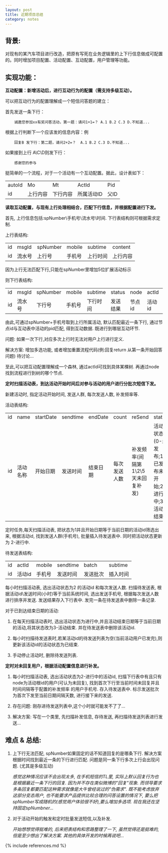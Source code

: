 ```yaml
---
layout: post
title: 近期项目总结
category: notes
---
```


背景:
-------

对现有的某汽车项目进行改造，把原有写死在业务逻辑里的上下行信息做成可配置的。同时增加项目配置、活动配置、互动配置，用户管理等功能。

实现功能：
--------

**互动配置：新增活动后，进行互动行为的配置（需支持多级互动）。**

可以把互动行为的配置理解成一个短信问答题的建立：
首先发送一条下行：

		诚邀您参加xx有奖问答活动，第一题：请问1+1=？ A.1 B.2 C.3 D.不知道...
	
根据上行判断下一个应该发的信息内容：例

		回复B 发下行：第二题，请问2+2=？  A.1 B.2 C.3 D.不知道... 
	
如果接到上行 A\C\D则发下行：

		感谢您的参与

挺简单的一个流程，对于一个活动有一个互动配置。据此，设计表如下：

<table class="table table-bordered table-striped table-condensed">
	<tr>
		<td>autoId</td>
		<td>Mo</td>
		<td>Mt</td>
		<td>ActId</td>
		<td>Pid </td>
	</tr>
	<tr>
		<td>id</td>
		<td>上行内容</td>
		<td>下行内容</td>
		<td>所属活动ID</td>
		<td>父ID</td>
	</tr>
</table>


**读取互动配置，与现有上行处理相结合，匹配下行信息，并根据配置进行下发。**

首先, 上行信息包括:spNumber\手机号\流水号\时间. 下行表结构则可根据需求定制.

上行表结构:

<table class="table table-bordered table-striped table-condensed">
	<tr>
		<td>id</td>
		<td>msgId</td>
		<td>spNumber</td>
		<td>mobile</td>
		<td>subtime</td>
		<td>content </td>
	</tr>
	<tr>
		<td>id</td>
		<td>流水号</td>
		<td>上行号</td>
		<td>手机号</td>
		<td>上行时间</td>
		<td>上行内容</td>
	</tr>
</table>


因为上行无法匹配下行,只能在spNumber里增加5位扩展活动标示

则下行表结构:

<table class="table table-bordered table-striped table-condensed">
	<tr>
		<td>id</td>
		<td>msgId</td>
		<td>spNumber</td>
		<td>mobile</td>
		<td>subtime</td>
		<td>status</td>
		<td>node</td>
		<td>actId</td>
		<td>content</td>
		<td>batch</td>
	</tr>
	<tr>
		<td>id</td>
		<td>流水号</td>
		<td>下行号</td>
		<td>手机号</td>
		<td>下行时间</td>
		<td>发送结果</td>
		<td>节点id</td>
		<td>活动id</td>
		<td>下行内容</td>
		<td>批次号</td>
	</tr>
</table>

由此,可通过spNumber+手机号取到上行所属活动, 默认匹配最近一条下行, 通过节点id与互动表中活动的pid匹配, 得到互动数据. 既进行到哪层互动环节.

问题: 如果一次下行,对应多次上行时无法对用户上行进行定义. 

解决方案: 增加多选功能, 或者增加重置流程代码(例:回复return 从第一条开始回答问题) 待讨论...

至此,可以把互动配置理解成一个森林, 通过actId可找到具体某棵树. 再通过node找到流程进行到树的哪个节点.

**定时扫描活动表，到达活动开始时间后对参与活动的用户进行分批次短信下发。**

新建活动时, 指定活动开始时间, 发送人群, 每次发送人数, 补发频率等.

活动表结构:

<table class="table table-bordered table-striped table-condensed">
	<tr>
		<td>id</td>
		<td> name</td>
		<td>startDate</td>
		<td>sendtime</td>
		<td>endDate</td>
		<td>count</td>
		<td>reSend</td>
		<td>status</td>
		<td>creatTime</td>
	</tr>
	<tr>
		<td>id</td>
		<td>活动名称</td>
		<td>开始日期</td>
		<td>发送时间</td>
		<td>结束日期</td>
		<td>每次发送人数</td>
		<td>补发频率(间隔第1\2\5天未回复补发)</td>
		<td>活动状态(0-未发布;1-已发布未开始;2-进行中;3-活动结束)</td>
		<td>活动建立日期</td>
	</tr>
</table>


定时任务,每天扫描活动表, 把状态为1并且开始日期等于当前日期的活动id筛选出来, 根据活动id, 找到发送人群(手机号), 批量插入待发送表中. 同时把活动状态更新为 2-进行中.

待发送表结构:

<table class="table table-bordered table-striped table-condensed">
	<tr>
		<td>id </td>
		<td>actId</td>
		<td>mobile</td>
		<td>sendtime</td>
		<td>batch</td>
		<td>subtime</td>
	</tr>
	<tr>
		<td>id</td>
		<td>活动id</td>
		<td>手机号</td>
		<td>发送时间</td>
		<td>发送批次</td>
		<td>插入时间</td>
	</tr>
</table>


每小时扫描活动表, 选出活动状态为2 的活动id 和每次发送人数. 扫描待发送表, 根据活动id\发送时间(小时)等于当前系统时间, 选出发送手机号, 根据每次发送人数进行排序并发送. 发送结果存入下行表中. 发完一条在待发送表中删除一条记录.

对于已到达结束日期的活动: 

1. 在每天扫描活动表时, 选出活动状态为进行中,并且活动结束日期等于当前日期的活动,将其状态改为3-活动结束. 并在待发送表中删除该活动id.
	
2. 每小时扫描待发送表时,若某活动id的待发送列表为空(当前活动用户已发完),则更新该活动id的活动状态为已结束.

3. 手动停止活动时, 删除待发送列表.
	
**定时对未回复用户，根据活动配置信息进行补发。**

1. 每小时扫描活动表, 选出活动状态为2-进行中的活动id, 扫描下行表中有且只有node为活动根id的用户(可认为未回复), 找到首次下行至当前时间未回复并且时间间隔等于配置的补发频率 的用户手机号. 存入待发送表中. 标示发送批次为首次下发至当前日期间隔天数, 进行接下来的发送.
	
2. 存在问题: 刚存进待发送列表中,这个小时就可能发不了了... 
	
3. 解决方案: 写在一个类里, 先扫描补发信息, 存待发送, 再扫描待发送列表进行发送...

难点 & 总结:
------

1. 上下行无法匹配, spNumber如果固定的话不知道回复的是哪条下行. 解决方案根据时间找到最近一条的下行进行匹配.  问题是同一条下行多次上行会出现问题. (尤其是多级互动)

	*感觉这种情况应该不会出现太多, 在手机短信的TL里, 实际上默认回复行为也是根据最近一条下行的回复. 因为并不存在类似微博的"回复"现象.  而领导要求多条回复都要匹配这种需求就像是大牛曾经说过的"伪需求". 既不能考虑放弃这部分变态用户, 也不能要求产品提供比较合理的问答设置的情况下, 要么把spNumber写成随机的(感觉用户体验很不好),要么增加多选项. 现在我还在坚持固定spNumbner...*
	
2. 对于活动开始的触发和定时批量发送短信,以及补发. 

	*开始想想觉得挺难的, 后来把表结构和思路整理了一下, 虽然觉得还是挺难的, 但是至少想出了解决方案. 其他的具体开发的时候再说吧...*
	
{% include references.md %}
